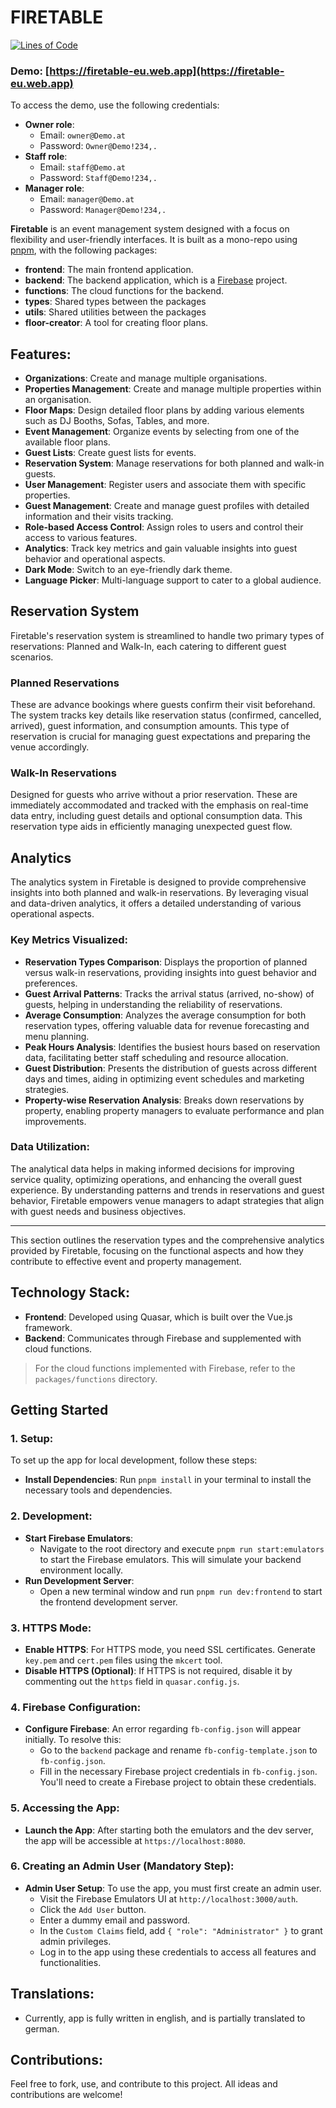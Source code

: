 # FIRETABLE

[![Lines of Code](https://sonarcloud.io/api/project_badges/measure?project=Smrtnyk_Firetable&metric=ncloc)](https://sonarcloud.io/summary/new_code?id=Smrtnyk_Firetable)

### Demo: [https://firetable-eu.web.app](https://firetable-eu.web.app)

To access the demo, use the following credentials:
- **Owner role**:
  - Email: `owner@Demo.at`
  - Password: `Owner@Demo!234,.`
- **Staff role**:
  - Email: `staff@Demo.at`
  - Password: `Staff@Demo!234,.`
- **Manager role**:
  - Email: `manager@Demo.at`
  - Password: `Manager@Demo!234,.`

**Firetable** is an event management system designed with a focus on flexibility and user-friendly interfaces.
It is built as a mono-repo using [pnpm](https://pnpm.io/), with the following packages:

- **frontend**: The main frontend application.
- **backend**: The backend application, which is a [Firebase](https://firebase.google.com/) project.
- **functions**: The cloud functions for the backend.
- **types**: Shared types between the packages
- **utils**: Shared utilities between the packages
- **floor-creator**: A tool for creating floor plans.

## Features:
- **Organizations**: Create and manage multiple organisations.
- **Properties Management**: Create and manage multiple properties within an organisation.
- **Floor Maps**: Design detailed floor plans by adding various elements such as DJ Booths, Sofas, Tables, and more.
- **Event Management**: Organize events by selecting from one of the available floor plans.
- **Guest Lists**: Create guest lists for events.
- **Reservation System**: Manage reservations for both planned and walk-in guests.
- **User Management**: Register users and associate them with specific properties.
- **Guest Management**: Create and manage guest profiles with detailed information and their visits tracking.
- **Role-based Access Control**: Assign roles to users and control their access to various features.
- **Analytics**: Track key metrics and gain valuable insights into guest behavior and operational aspects.
- **Dark Mode**: Switch to an eye-friendly dark theme.
- **Language Picker**: Multi-language support to cater to a global audience.

## Reservation System

Firetable's reservation system is streamlined to handle two primary types of reservations: Planned and Walk-In, each catering to different guest scenarios.

### Planned Reservations
These are advance bookings where guests confirm their visit beforehand.
The system tracks key details like reservation status (confirmed, cancelled, arrived), guest information, and consumption amounts.
This type of reservation is crucial for managing guest expectations and preparing the venue accordingly.

### Walk-In Reservations
Designed for guests who arrive without a prior reservation.
These are immediately accommodated and tracked with the emphasis on real-time data entry, including guest details and optional consumption data.
This reservation type aids in efficiently managing unexpected guest flow.

## Analytics

The analytics system in Firetable is designed to provide comprehensive insights into both planned and walk-in reservations.
By leveraging visual and data-driven analytics, it offers a detailed understanding of various operational aspects.

### Key Metrics Visualized:
- **Reservation Types Comparison**: Displays the proportion of planned versus walk-in reservations, providing insights into guest behavior and preferences.
- **Guest Arrival Patterns**: Tracks the arrival status (arrived, no-show) of guests, helping in understanding the reliability of reservations.
- **Average Consumption**: Analyzes the average consumption for both reservation types, offering valuable data for revenue forecasting and menu planning.
- **Peak Hours Analysis**: Identifies the busiest hours based on reservation data, facilitating better staff scheduling and resource allocation.
- **Guest Distribution**: Presents the distribution of guests across different days and times, aiding in optimizing event schedules and marketing strategies.
- **Property-wise Reservation Analysis**: Breaks down reservations by property, enabling property managers to evaluate performance and plan improvements.

### Data Utilization:
The analytical data helps in making informed decisions for improving service quality, optimizing operations, and enhancing the overall guest experience.
By understanding patterns and trends in reservations and guest behavior, Firetable empowers venue managers to adapt strategies that align with guest needs and business objectives.

---

This section outlines the reservation types and the comprehensive analytics provided by Firetable, focusing on the functional aspects and how they contribute to effective event and property management.


## Technology Stack:
- **Frontend**: Developed using Quasar, which is built over the Vue.js framework.
- **Backend**: Communicates through Firebase and supplemented with cloud functions.

> For the cloud functions implemented with Firebase, refer to the `packages/functions` directory.

## Getting Started

### 1. Setup:
To set up the app for local development, follow these steps:
- **Install Dependencies**: Run `pnpm install` in your terminal to install the necessary tools and dependencies.

### 2. Development:
- **Start Firebase Emulators**:
    - Navigate to the root directory and execute `pnpm run start:emulators` to start the Firebase emulators. This will simulate your backend environment locally.
- **Run Development Server**:
    - Open a new terminal window and run `pnpm run dev:frontend` to start the frontend development server.

### 3. HTTPS Mode:
- **Enable HTTPS**: For HTTPS mode, you need SSL certificates. Generate `key.pem` and `cert.pem` files using the `mkcert` tool.
- **Disable HTTPS (Optional)**: If HTTPS is not required, disable it by commenting out the `https` field in `quasar.config.js`.

### 4. Firebase Configuration:
- **Configure Firebase**: An error regarding `fb-config.json` will appear initially. To resolve this:
    - Go to the `backend` package and rename `fb-config-template.json` to `fb-config.json`.
    - Fill in the necessary Firebase project credentials in `fb-config.json`. You'll need to create a Firebase project to obtain these credentials.

### 5. Accessing the App:
- **Launch the App**: After starting both the emulators and the dev server, the app will be accessible at `https://localhost:8080`.

### 6. Creating an Admin User (Mandatory Step):
- **Admin User Setup**: To use the app, you must first create an admin user.
    - Visit the Firebase Emulators UI at `http://localhost:3000/auth`.
    - Click the `Add User` button.
    - Enter a dummy email and password.
    - In the `Custom Claims` field, add `{ "role": "Administrator" }` to grant admin privileges.
    - Log in to the app using these credentials to access all features and functionalities.

## Translations:
- Currently, app is fully written in english, and is partially translated to german.

## Contributions:
Feel free to fork, use, and contribute to this project. All ideas and contributions are welcome!

